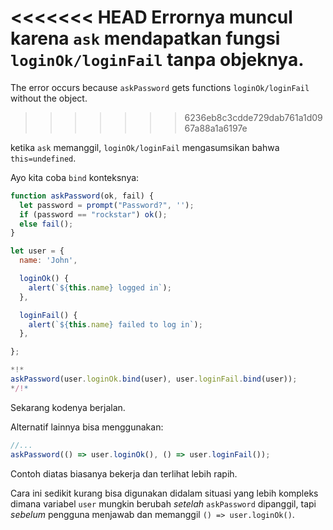
<<<<<<< HEAD
Errornya muncul karena `ask` mendapatkan fungsi `loginOk/loginFail` tanpa objeknya.
=======
The error occurs because `askPassword` gets functions `loginOk/loginFail` without the object.
>>>>>>> 6236eb8c3cdde729dab761a1d0967a88a1a6197e

ketika `ask` memanggil, `loginOk/loginFail` mengasumsikan bahwa `this=undefined`.

Ayo kita coba `bind` konteksnya:

```js run
function askPassword(ok, fail) {
  let password = prompt("Password?", '');
  if (password == "rockstar") ok();
  else fail();
}

let user = {
  name: 'John',

  loginOk() {
    alert(`${this.name} logged in`);
  },

  loginFail() {
    alert(`${this.name} failed to log in`);
  },

};

*!*
askPassword(user.loginOk.bind(user), user.loginFail.bind(user));
*/!*
```

Sekarang kodenya berjalan.

Alternatif lainnya bisa menggunakan:
```js
//...
askPassword(() => user.loginOk(), () => user.loginFail());
```

Contoh diatas biasanya bekerja dan terlihat lebih rapih.
 
Cara  ini sedikit kurang bisa digunakan didalam situasi yang lebih kompleks dimana variabel `user` mungkin berubah *setelah* `askPassword` dipanggil, tapi *sebelum* pengguna menjawab dan memanggil `() => user.loginOk()`.
